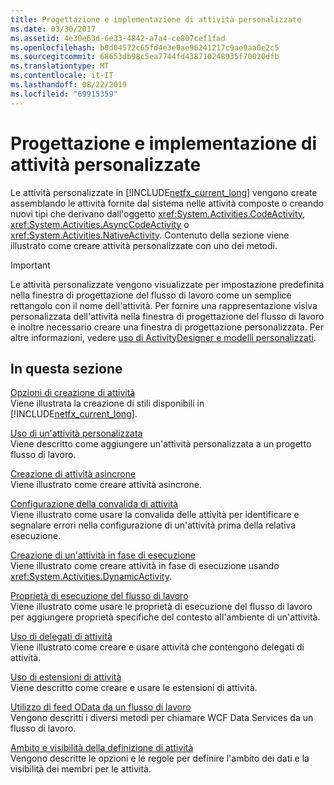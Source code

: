 ```yaml
---
title: Progettazione e implementazione di attività personalizzate
ms.date: 03/30/2017
ms.assetid: 4e30e63d-6e33-4842-a7a4-ce807cef1fad
ms.openlocfilehash: b0d04572c65fd4e3e0ae96241217c9ae9aa0e2c5
ms.sourcegitcommit: 68653db98c5ea7744fd438710248935f70020dfb
ms.translationtype: MT
ms.contentlocale: it-IT
ms.lasthandoff: 08/22/2019
ms.locfileid: "69915359"
---
```

# <a name="designing-and-implementing-custom-activities"></a>Progettazione e implementazione di attività personalizzate
Le attività personalizzate in [!INCLUDE[netfx_current_long](../../../includes/netfx-current-long-md.md)] vengono create assemblando le attività fornite dal sistema nelle attività composte o creando nuovi tipi che derivano dall'oggetto <xref:System.Activities.CodeActivity>, <xref:System.Activities.AsyncCodeActivity> o <xref:System.Activities.NativeActivity>. Contenuto della sezione viene illustrato come creare attività personalizzate con uno dei metodi.  
  
> [!IMPORTANT]
> Le attività personalizzate vengono visualizzate per impostazione predefinita nella finestra di progettazione del flusso di lavoro come un semplice rettangolo con il nome dell'attività. Per fornire una rappresentazione visiva personalizzata dell'attività nella finestra di progettazione del flusso di lavoro è inoltre necessario creare una finestra di progettazione personalizzata. Per altre informazioni, vedere [uso di ActivityDesigner e modelli personalizzati](using-custom-activity-designers-and-templates.md).  
  
## <a name="in-this-section"></a>In questa sezione  
 [Opzioni di creazione di attività](activity-authoring-options-in-wf.md)  
 Viene illustrata la creazione di stili disponibili in [!INCLUDE[netfx_current_long](../../../includes/netfx-current-long-md.md)].  
  
 [Uso di un'attività personalizzata](using-a-custom-activity.md)  
 Viene descritto come aggiungere un'attività personalizzata a un progetto flusso di lavoro.  
  
  [Creazione di attività asincrone](creating-asynchronous-activities-in-wf.md)  
 Viene illustrato come creare attività asincrone.  
  
 [Configurazione della convalida di attività](configuring-activity-validation.md)  
 Viene illustrato come usare la convalida delle attività per identificare e segnalare errori nella configurazione di un'attività prima della relativa esecuzione.  
  
 [Creazione di un'attività in fase di esecuzione](creating-an-activity-at-runtime-with-dynamicactivity.md)  
 Viene illustrato come creare attività in fase di esecuzione usando <xref:System.Activities.DynamicActivity>.  
  
 [Proprietà di esecuzione del flusso di lavoro](workflow-execution-properties.md)  
 Viene illustrato come usare le proprietà di esecuzione del flusso di lavoro per aggiungere proprietà specifiche del contesto all'ambiente di un'attività.  
  
 [Uso di delegati di attività](using-activity-delegates.md)  
 Viene illustrato come creare e usare attività che contengono delegati di attività.
  
 [Uso di estensioni di attività](using-activity-extensions.md)  
 Viene descritto come creare e usare le estensioni di attività.  
  
 [Utilizzo di feed OData da un flusso di lavoro](consuming-odata-feeds-from-a-workflow.md)  
 Vengono descritti i diversi metodi per chiamare WCF Data Services da un flusso di lavoro.  
  
 [Ambito e visibilità della definizione di attività](activity-definition-scoping-and-visibility.md)  
 Vengono descritte le opzioni e le regole per definire l'ambito dei dati e la visibilità dei membri per le attività.
